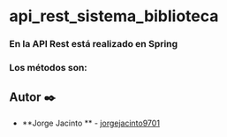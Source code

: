 # api_rest_sistema_biblioteca
### En la API Rest está realizado en Spring
### Los métodos son:


## Autor ✒️

* **Jorge Jacinto ** - [jorgejacinto9701](https://github.com/jorgejacinto9701)
